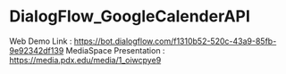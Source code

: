 # DialogFlow_GoogleCalenderAPI

Web Demo Link : https://bot.dialogflow.com/f1310b52-520c-43a9-85fb-9e92342df139 
MediaSpace Presentation : https://media.pdx.edu/media/1_oiwcpye9
